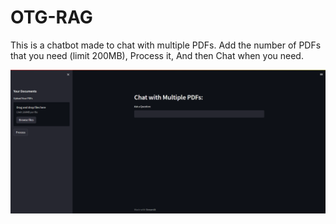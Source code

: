 # OTG-RAG

This is a chatbot made to chat with multiple PDFs.
Add the number of PDFs that you need (limit 200MB),
Process it,
And then Chat when you need.

![Uiof the bot interface](images/1.png "Bot UI")
